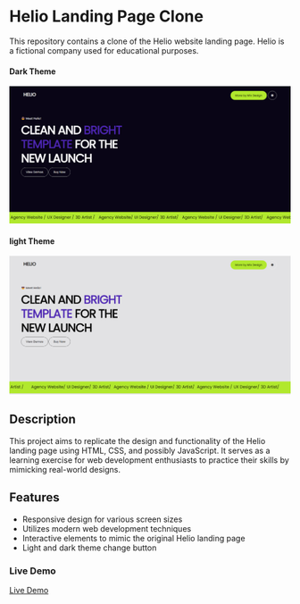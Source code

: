 
# Helio Landing Page Clone

This repository contains a clone of the Helio website landing page. Helio is a fictional company used for educational purposes.
#### Dark Theme
<img src="./dark theme.png">

#### light  Theme
<img src="./light.png">

## Description

This project aims to replicate the design and functionality of the Helio landing page using HTML, CSS, and possibly JavaScript. It serves as a learning exercise for web development enthusiasts to practice their skills by mimicking real-world designs.

## Features

- Responsive design for various screen sizes
- Utilizes modern web development techniques
- Interactive elements to mimic the original Helio landing page
- Light and dark theme change button


### Live Demo 
<a href="https://faizanmir01.github.io/Helio_Website_LandingPage/">Live Demo </a>

